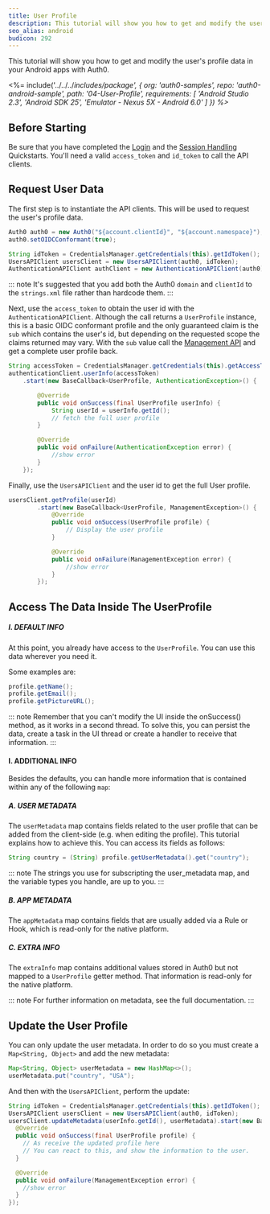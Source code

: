 ```yaml
---
title: User Profile
description: This tutorial will show you how to get and modify the user's profile data.
seo_alias: android
budicon: 292
---
```


This tutorial will show you how to get and modify the user's profile data in your Android apps with Auth0.

<%= include('../../../_includes/_package', {
  org: 'auth0-samples',
  repo: 'auth0-android-sample',
  path: '04-User-Profile',
  requirements: [
    'Android Studio 2.3',
    'Android SDK 25',
    'Emulator - Nexus 5X - Android 6.0'
  ]
}) %>__

## Before Starting

Be sure that you have completed the [Login](/quickstart/native/android/00-login) and the [Session Handling](/quickstart/native/android/03-session-handling) Quickstarts. You'll need a valid `access_token` and `id_token` to call the API clients.

## Request User Data

The first step is to instantiate the API clients. This will be used to request the user's profile data.

```java
Auth0 auth0 = new Auth0("${account.clientId}", "${account.namespace}");
auth0.setOIDCConformant(true);

String idToken = CredentialsManager.getCredentials(this).getIdToken();
UsersAPIClient usersClient = new UsersAPIClient(auth0, idToken);
AuthenticationAPIClient authClient = new AuthenticationAPIClient(auth0);
```

::: note
It's suggested that you add both the Auth0 `domain` and `clientId` to the `strings.xml` file rather than hardcode them.
:::

Next, use the `access_token` to obtain the user id with the `AuthenticationAPIClient`. Although the call returns a `UserProfile` instance, this is a basic OIDC conformant profile and the only guaranteed claim is the `sub` which contains the user's id, but depending on the requested scope the claims returned may vary. With the `sub` value call the [Management API](https://auth0.com/docs/api/management/v2#!/Users) and get a complete user profile back.


```java
String accessToken = CredentialsManager.getCredentials(this).getAccessToken();
authenticationClient.userInfo(accessToken)
    .start(new BaseCallback<UserProfile, AuthenticationException>() {

        @Override
        public void onSuccess(final UserProfile userInfo) {
            String userId = userInfo.getId();
            // fetch the full user profile
        }

        @Override
        public void onFailure(AuthenticationException error) {
            //show error
        }
    });
```

Finally, use the `UsersAPIClient` and the user id to get the full User profile.

```java
usersClient.getProfile(userId)
        .start(new BaseCallback<UserProfile, ManagementException>() {
            @Override
            public void onSuccess(UserProfile profile) {
                // Display the user profile
            }

            @Override
            public void onFailure(ManagementException error) {
                //show error
            }
        });
```


## Access The Data Inside The UserProfile

##### I. DEFAULT INFO

At this point, you already have access to the `UserProfile`.
You can use this data wherever you need it.

Some examples are:

```java
profile.getName();
profile.getEmail();
profile.getPictureURL();
```

::: note
Remember that you can't modify the UI inside the onSuccess() method, as it works in a second thread. To solve this, you can persist the data, create a task in the UI thread or create a handler to receive that information.
:::

#### I. ADDITIONAL INFO

Besides the defaults, you can handle more information that is contained within any of the following `map`:

##### A. USER METADATA

The `userMetadata` map contains fields related to the user profile that can be added from the client-side (e.g. when editing the profile). This tutorial explains how to achieve this. You can access its fields as follows:

```java
String country = (String) profile.getUserMetadata().get("country");
```

::: note
The strings you use for subscripting the user_metadata map, and the variable types you handle, are up to you.
:::

##### B. APP METADATA

The `appMetadata` map contains fields that are usually added via a Rule or Hook, which is read-only for the native platform.

##### C. EXTRA INFO

The `extraInfo` map contains additional values stored in Auth0 but not mapped to a `UserProfile` getter method. That information is read-only for the native platform.

::: note
For further information on metadata, see the full documentation.
:::

## Update the User Profile

You can only update the user metadata. In order to do so you must create a `Map<String, Object>` and add the new metadata:

```java
Map<String, Object> userMetadata = new HashMap<>();
userMetadata.put("country", "USA");
```

And then with the `UsersAPIClient`, perform the update:

```java
String idToken = CredentialsManager.getCredentials(this).getIdToken();
UsersAPIClient usersClient = new UsersAPIClient(auth0, idToken);
usersClient.updateMetadata(userInfo.getId(), userMetadata).start(new BaseCallback<UserProfile, ManagementException>() {
  @Override
  public void onSuccess(final UserProfile profile) {
    // As receive the updated profile here
    // You can react to this, and show the information to the user.
  }

  @Override
  public void onFailure(ManagementException error) {
    //show error
  }
});
```
